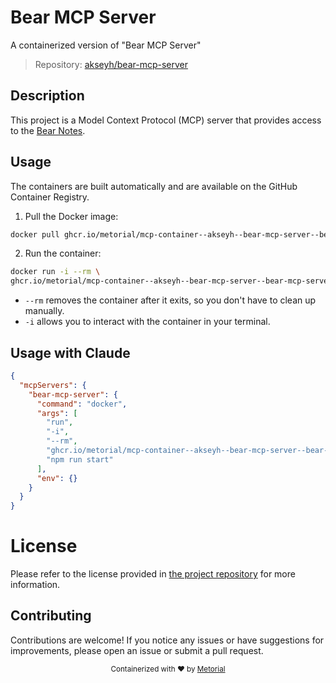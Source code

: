
# Bear MCP Server

A containerized version of "Bear MCP Server"

> Repository: [akseyh/bear-mcp-server](https://github.com/akseyh/bear-mcp-server)

## Description

This project is a Model Context Protocol (MCP) server that provides access to the [Bear Notes](https://bear.app).


## Usage

The containers are built automatically and are available on the GitHub Container Registry.

1. Pull the Docker image:

```bash
docker pull ghcr.io/metorial/mcp-container--akseyh--bear-mcp-server--bear-mcp-server
```

2. Run the container:

```bash
docker run -i --rm \ 
ghcr.io/metorial/mcp-container--akseyh--bear-mcp-server--bear-mcp-server  "npm run start"
```

- `--rm` removes the container after it exits, so you don't have to clean up manually.
- `-i` allows you to interact with the container in your terminal.




## Usage with Claude

```json
{
  "mcpServers": {
    "bear-mcp-server": {
      "command": "docker",
      "args": [
        "run",
        "-i",
        "--rm",
        "ghcr.io/metorial/mcp-container--akseyh--bear-mcp-server--bear-mcp-server",
        "npm run start"
      ],
      "env": {}
    }
  }
}
```

# License

Please refer to the license provided in [the project repository](https://github.com/akseyh/bear-mcp-server) for more information.

## Contributing

Contributions are welcome! If you notice any issues or have suggestions for improvements, please open an issue or submit a pull request.

<div align="center">
  <sub>Containerized with ❤️ by <a href="https://metorial.com">Metorial</a></sub>
</div>
  